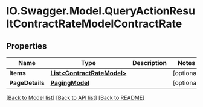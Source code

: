 # IO.Swagger.Model.QueryActionResultContractRateModelContractRate
## Properties

Name | Type | Description | Notes
------------ | ------------- | ------------- | -------------
**Items** | [**List&lt;ContractRateModel&gt;**](ContractRateModel.md) |  | [optional] 
**PageDetails** | [**PagingModel**](PagingModel.md) |  | [optional] 

[[Back to Model list]](../README.md#documentation-for-models) [[Back to API list]](../README.md#documentation-for-api-endpoints) [[Back to README]](../README.md)

